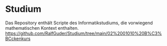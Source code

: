 # Studium 
Das Repository enthält Scripte des Informatikstudiums, die vorwiegend mathematischen Kontext enthalten.
https://github.com/RalfGuder/Studium/tree/main/02%2001010%20B%C3%BCckenkurs
